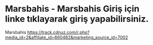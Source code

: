 # Marsbahis - Marsbahis Giriş için linke tıklayarak giriş yapabilirsiniz.
Marsbahis
https://track.cdnuz.com/r.php?media_id=2&affiliate_id=660482&marketing_source_id=7002
